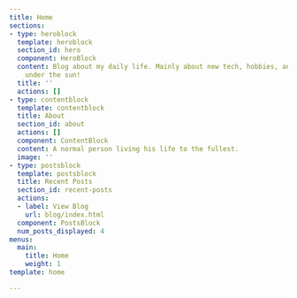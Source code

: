 ```yaml
---
title: Home
sections:
- type: heroblock
  template: heroblock
  section_id: hero
  component: HeroBlock
  content: Blog about my daily life. Mainly about new tech, hobbies, and anything
    under the sun!
  title: ''
  actions: []
- type: contentblock
  template: contentblock
  title: About
  section_id: about
  actions: []
  component: ContentBlock
  content: A normal person living his life to the fullest.
  image: ''
- type: postsblock
  template: postsblock
  title: Recent Posts
  section_id: recent-posts
  actions:
  - label: View Blog
    url: blog/index.html
  component: PostsBlock
  num_posts_displayed: 4
menus:
  main:
    title: Home
    weight: 1
template: home

---
```


